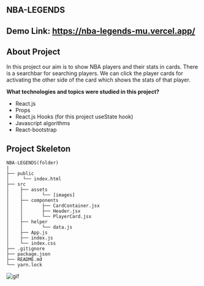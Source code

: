 ## NBA-LEGENDS

## Demo Link: https://nba-legends-mu.vercel.app/

## About Project
<p>In this project our aim is to show NBA players and their stats in cards. There is a searchbar for searching players. We can click the player cards for activating the other side of the card which shows the stats of that player. </p>
<p><b>What technologies and topics were studied in this project?</b></p>
<ul>
    <li>React.js</li>
    <li>Props</li>
    <li>React.js Hooks (for this project useState hook)</li>
    <li>Javascript algorithms</li>
    <li>React-bootstrap</li>
</ul>

## Project Skeleton

```
NBA-LEGENDS(folder)
|
├── public
│     └── index.html
├── src
│    ├── assets
│    │       └── [images]
│    ├── components
│    │       ├── CardContainer.jsx
│    │       ├── Header.jsx
│    │       └── PlayerCard.jsx
│    ├── helper
│    │       └── data.js
│    ├── App.js
│    ├── index.js
│    └── index.css
├── .gitignore
├── package.json
├── README.md
└── yarn.lock
```

<img src="./src/assets/nba-legends.gif" alt="gif">
